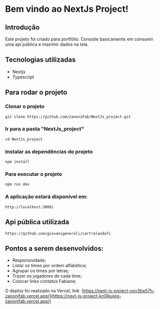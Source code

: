 # Bem vindo ao NextJs Project!

## Introdução 

Este projeto foi criado para portfólio. Consiste basicamente em consumir uma api pública e imprimir dados na tela.

## Tecnologias utilizadas

- Nextjs
- Typescript

## Para rodar o projeto

### Clonar o projeto

```
git clone https://github.com/zanoniFab/NextJs_project.git
```

### Ir para a pasta "NextJs_project"
```
cd NextJs_project
```

### Instalar as dependências do projeto

```
npm install
```

### Para executar o projeto
```
npm run dev
```

### A aplicação estará disponível em:
```
http://localhost:3000/
```


## Api pública utilizada
```
https://github.com/giovanigenerali/cartrolandofc
```

## Pontos a serem desenvolvidos:

- Responsividade;
- Listar os times por ordem alfabética;
- Agrupar os times por letras;
- Trazer os jogadores de cada time;
- Colocar links contatos Fabiane;

O deploy foi realizado na Vercel, link:
[https://next-js-project-osv3bp57h-zanonifab.vercel.app/](https://next-js-project-kn0lkujqg-zanonifab.vercel.app/)

